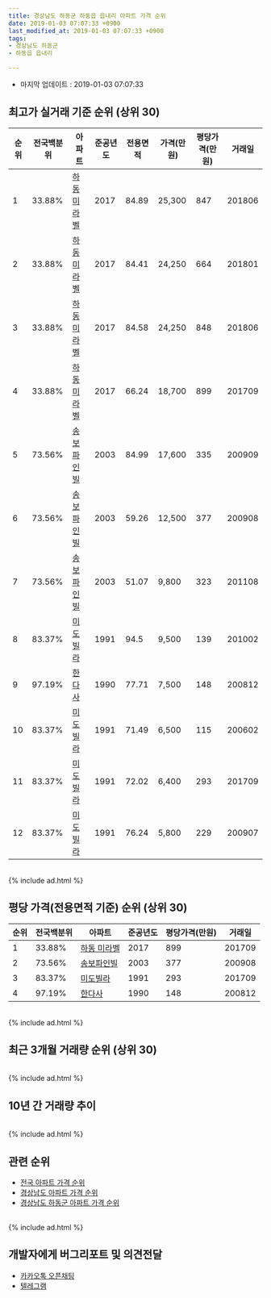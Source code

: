 ```yaml
---
title: 경상남도 하동군 하동읍 읍내리 아파트 가격 순위
date: 2019-01-03 07:07:33 +0900
last_modified_at: 2019-01-03 07:07:33 +0900
tags:
- 경상남도 하동군
- 하동읍 읍내리

---
```


* 마지막 업데이트 : 2019-01-03 07:07:33

## 최고가 실거래 기준 순위 (상위 30)


|순위|전국백분위|아파트|준공년도|전용면적|가격(만원)|평당가격(만원)|거래일|
|---|---|---|---|---|---|---|---|
|1|33.88%|[하동 미라벨](https://search.naver.com/search.naver?query=%EA%B2%BD%EC%83%81%EB%82%A8%EB%8F%84+%ED%95%98%EB%8F%99%EA%B5%B0+%ED%95%98%EB%8F%99%EC%9D%8D+%EC%9D%8D%EB%82%B4%EB%A6%AC+%ED%95%98%EB%8F%99+%EB%AF%B8%EB%9D%BC%EB%B2%A8)|2017|84.89|25,300|847|201806|
|2|33.88%|[하동 미라벨](https://search.naver.com/search.naver?query=%EA%B2%BD%EC%83%81%EB%82%A8%EB%8F%84+%ED%95%98%EB%8F%99%EA%B5%B0+%ED%95%98%EB%8F%99%EC%9D%8D+%EC%9D%8D%EB%82%B4%EB%A6%AC+%ED%95%98%EB%8F%99+%EB%AF%B8%EB%9D%BC%EB%B2%A8)|2017|84.41|24,250|664|201801|
|3|33.88%|[하동 미라벨](https://search.naver.com/search.naver?query=%EA%B2%BD%EC%83%81%EB%82%A8%EB%8F%84+%ED%95%98%EB%8F%99%EA%B5%B0+%ED%95%98%EB%8F%99%EC%9D%8D+%EC%9D%8D%EB%82%B4%EB%A6%AC+%ED%95%98%EB%8F%99+%EB%AF%B8%EB%9D%BC%EB%B2%A8)|2017|84.58|24,250|848|201806|
|4|33.88%|[하동 미라벨](https://search.naver.com/search.naver?query=%EA%B2%BD%EC%83%81%EB%82%A8%EB%8F%84+%ED%95%98%EB%8F%99%EA%B5%B0+%ED%95%98%EB%8F%99%EC%9D%8D+%EC%9D%8D%EB%82%B4%EB%A6%AC+%ED%95%98%EB%8F%99+%EB%AF%B8%EB%9D%BC%EB%B2%A8)|2017|66.24|18,700|899|201709|
|5|73.56%|[송보파인빌](https://search.naver.com/search.naver?query=%EA%B2%BD%EC%83%81%EB%82%A8%EB%8F%84+%ED%95%98%EB%8F%99%EA%B5%B0+%ED%95%98%EB%8F%99%EC%9D%8D+%EC%9D%8D%EB%82%B4%EB%A6%AC+%EC%86%A1%EB%B3%B4%ED%8C%8C%EC%9D%B8%EB%B9%8C)|2003|84.99|17,600|335|200909|
|6|73.56%|[송보파인빌](https://search.naver.com/search.naver?query=%EA%B2%BD%EC%83%81%EB%82%A8%EB%8F%84+%ED%95%98%EB%8F%99%EA%B5%B0+%ED%95%98%EB%8F%99%EC%9D%8D+%EC%9D%8D%EB%82%B4%EB%A6%AC+%EC%86%A1%EB%B3%B4%ED%8C%8C%EC%9D%B8%EB%B9%8C)|2003|59.26|12,500|377|200908|
|7|73.56%|[송보파인빌](https://search.naver.com/search.naver?query=%EA%B2%BD%EC%83%81%EB%82%A8%EB%8F%84+%ED%95%98%EB%8F%99%EA%B5%B0+%ED%95%98%EB%8F%99%EC%9D%8D+%EC%9D%8D%EB%82%B4%EB%A6%AC+%EC%86%A1%EB%B3%B4%ED%8C%8C%EC%9D%B8%EB%B9%8C)|2003|51.07|9,800|323|201108|
|8|83.37%|[미도빌라](https://search.naver.com/search.naver?query=%EA%B2%BD%EC%83%81%EB%82%A8%EB%8F%84+%ED%95%98%EB%8F%99%EA%B5%B0+%ED%95%98%EB%8F%99%EC%9D%8D+%EC%9D%8D%EB%82%B4%EB%A6%AC+%EB%AF%B8%EB%8F%84%EB%B9%8C%EB%9D%BC)|1991|94.5|9,500|139|201002|
|9|97.19%|[한다사](https://search.naver.com/search.naver?query=%EA%B2%BD%EC%83%81%EB%82%A8%EB%8F%84+%ED%95%98%EB%8F%99%EA%B5%B0+%ED%95%98%EB%8F%99%EC%9D%8D+%EC%9D%8D%EB%82%B4%EB%A6%AC+%ED%95%9C%EB%8B%A4%EC%82%AC)|1990|77.71|7,500|148|200812|
|10|83.37%|[미도빌라](https://search.naver.com/search.naver?query=%EA%B2%BD%EC%83%81%EB%82%A8%EB%8F%84+%ED%95%98%EB%8F%99%EA%B5%B0+%ED%95%98%EB%8F%99%EC%9D%8D+%EC%9D%8D%EB%82%B4%EB%A6%AC+%EB%AF%B8%EB%8F%84%EB%B9%8C%EB%9D%BC)|1991|71.49|6,500|115|200602|
|11|83.37%|[미도빌라](https://search.naver.com/search.naver?query=%EA%B2%BD%EC%83%81%EB%82%A8%EB%8F%84+%ED%95%98%EB%8F%99%EA%B5%B0+%ED%95%98%EB%8F%99%EC%9D%8D+%EC%9D%8D%EB%82%B4%EB%A6%AC+%EB%AF%B8%EB%8F%84%EB%B9%8C%EB%9D%BC)|1991|72.02|6,400|293|201709|
|12|83.37%|[미도빌라](https://search.naver.com/search.naver?query=%EA%B2%BD%EC%83%81%EB%82%A8%EB%8F%84+%ED%95%98%EB%8F%99%EA%B5%B0+%ED%95%98%EB%8F%99%EC%9D%8D+%EC%9D%8D%EB%82%B4%EB%A6%AC+%EB%AF%B8%EB%8F%84%EB%B9%8C%EB%9D%BC)|1991|76.24|5,800|229|200907|


<br>
{% include ad.html %}
<br>

## 평당 가격(전용면적 기준) 순위 (상위 30)


|순위|전국백분위|아파트|준공년도|평당가격(만원)|거래일|
|---|---|---|---|---|---|
|1|33.88%|[하동 미라벨](https://search.naver.com/search.naver?query=%EA%B2%BD%EC%83%81%EB%82%A8%EB%8F%84+%ED%95%98%EB%8F%99%EA%B5%B0+%ED%95%98%EB%8F%99%EC%9D%8D+%EC%9D%8D%EB%82%B4%EB%A6%AC+%ED%95%98%EB%8F%99+%EB%AF%B8%EB%9D%BC%EB%B2%A8)|2017|899|201709|
|2|73.56%|[송보파인빌](https://search.naver.com/search.naver?query=%EA%B2%BD%EC%83%81%EB%82%A8%EB%8F%84+%ED%95%98%EB%8F%99%EA%B5%B0+%ED%95%98%EB%8F%99%EC%9D%8D+%EC%9D%8D%EB%82%B4%EB%A6%AC+%EC%86%A1%EB%B3%B4%ED%8C%8C%EC%9D%B8%EB%B9%8C)|2003|377|200908|
|3|83.37%|[미도빌라](https://search.naver.com/search.naver?query=%EA%B2%BD%EC%83%81%EB%82%A8%EB%8F%84+%ED%95%98%EB%8F%99%EA%B5%B0+%ED%95%98%EB%8F%99%EC%9D%8D+%EC%9D%8D%EB%82%B4%EB%A6%AC+%EB%AF%B8%EB%8F%84%EB%B9%8C%EB%9D%BC)|1991|293|201709|
|4|97.19%|[한다사](https://search.naver.com/search.naver?query=%EA%B2%BD%EC%83%81%EB%82%A8%EB%8F%84+%ED%95%98%EB%8F%99%EA%B5%B0+%ED%95%98%EB%8F%99%EC%9D%8D+%EC%9D%8D%EB%82%B4%EB%A6%AC+%ED%95%9C%EB%8B%A4%EC%82%AC)|1990|148|200812|


<br>
{% include ad.html %}
<br>

## 최근 3개월 거래량 순위 (상위 30)


<div style="width:100%;">
    <canvas id="deal_count_ranking" height="250"></canvas>
</div>


<script>
new Chart(document.getElementById("deal_count_ranking"), {
    type: 'horizontalBar',
    data: {
        labels: ['미도빌라', '하동 미라벨'],
        datasets: [{
            label: '실거래 수',
            data: [1, 1],
            borderColor: "rgba(255, 0, 128, 1)",
            backgroundColor: "rgba(255, 0, 128, 0.5)",
            fill: false,
        }]
    },
    options: {
        responsive: true,
        title: {
            display: true,
            text: '최근 3개월 거래량 순위'
        },
        tooltips: {
            mode: 'index',
            intersect: false,
            callbacks: {
                title: function(tooltipItems, data) {
                    return "실거래 수:";
                },
                label: function(tooltipItem, data) {
                    return data.labels[tooltipItem.index] + ": " + tooltipItem.xLabel;
                }
            }
        },
        hover: {
            mode: 'nearest',
            intersect: true
        },
        scales: {
            xAxes: [{
                display: true,
                scaleLabel: {
                    display: true,
                    labelString: '실거래 수'
                },
                ticks: {
                    suggestedMin: 0,
                }
            }],
            yAxes: [{
                display: true,
                ticks: {
                    autoSkip: false,
                    callback: function(value, index, values) {
                        if (value.length > 15)
                            return value.substr(0, 13) + "...";
                        else
                            return value;
                    }
                },
                scaleLabel: {
                    display: false,
                }
            }]
        }
    }
});

</script>


<br>
{% include ad.html %}
<br>

## 10년 간 거래량 추이


<div style="width:100%;">
    <canvas id="deal_progress" height="250"></canvas>
</div>

<script>
new Chart(document.getElementById("deal_progress"), {
    type: 'line',
    data: {
        labels: ['200901','200902','200903','200904','200905','200906','200907','200908','200909','200910','200911','200912','201001','201002','201003','201004','201005','201006','201007','201008','201009','201010','201011','201012','201101','201102','201103','201104','201105','201106','201107','201108','201109','201110','201111','201112','201201','201202','201203','201204','201205','201206','201207','201208','201209','201210','201211','201212','201301','201302','201303','201304','201305','201306','201307','201308','201309','201310','201311','201312','201401','201402','201403','201404','201405','201406','201407','201408','201409','201410','201411','201412','201501','201502','201503','201504','201505','201506','201507','201508','201509','201510','201511','201512','201601','201602','201603','201604','201605','201606','201607','201608','201609','201610','201611','201612','201701','201702','201703','201704','201705','201706','201707','201708','201709','201710','201711','201712','201801','201802','201803','201804','201805','201806','201807','201808','201809','201810','201811','201812','201901'],
        datasets: [{
            label: '실거래 수',
            pointRadius: 1,
            data: [1, 0, 0, 0, 1, 0, 10, 9, 15, 2, 2, 2, 3, 3, 0, 0, 1, 0, 1, 3, 0, 1, 0, 4, 3, 1, 0, 4, 1, 0, 0, 2, 0, 1, 0, 0, 1, 3, 2, 1, 1, 0, 0, 1, 0, 3, 0, 0, 1, 0, 2, 1, 2, 0, 1, 1, 0, 0, 2, 1, 2, 1, 3, 3, 1, 2, 2, 0, 2, 1, 0, 0, 0, 3, 1, 0, 2, 1, 1, 2, 0, 1, 1, 1, 0, 0, 2, 1, 0, 0, 0, 1, 2, 0, 0, 2, 0, 2, 0, 0, 2, 1, 0, 25, 9, 2, 1, 3, 5, 1, 9, 2, 2, 5, 5, 2, 0, 2, 1, 1, 0],
            borderColor: "rgba(255, 201, 14, 1)",
            backgroundColor: "rgba(255, 201, 14, 0.5)",
            fill: true,
        }]
    },
    options: {
        responsive: true,
        title: {
            display: true,
            text: '10년간 거래량 추이'
        },
        tooltips: {
            mode: 'index',
            intersect: false,
        },
        hover: {
            mode: 'nearest',
            intersect: true
        },
        scales: {
            xAxes: [{
                display: true,
                scaleLabel: {
                    display: true,
                    labelString: '년/월'
                }
            }],
            yAxes: [{
                display: true,
                ticks: {
                    suggestedMin: 0,
                },
                scaleLabel: {
                    display: true,
                    labelString: '실거래 수'
                }
            }]
        }
    }
});

</script>


<br>
{% include ad.html %}
<br>

## 관련 순위

- [전국 아파트 가격 순위](https://inasie.github.io/apt-ranking/전국)
- [경상남도 아파트 가격 순위](https://inasie.github.io/apt-ranking/경상남도)
- [경상남도 하동군 아파트 가격 순위](https://inasie.github.io/apt-ranking/경상남도-하동군)


<br>
{% include ad.html %}
<br>

## 개발자에게 버그리포트 및 의견전달

- [카카오톡 오픈채팅](https://open.kakao.com/o/gLJUAP4)
- [텔레그램](https://t.me/inasie)

